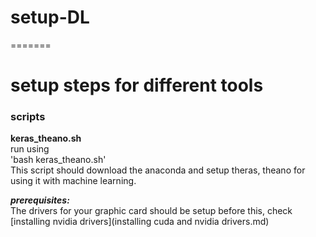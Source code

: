
# setup-DL
=======
# setup steps for different tools

### scripts
**keras_theano.sh**     
run using                
'bash keras_theano.sh'             
This script should download the anaconda and setup theras, theano for using it with machine learning.      

***prerequisites:***    
The drivers for your graphic card should be setup before this, check [installing nvidia drivers](installing cuda and nvidia drivers.md)

